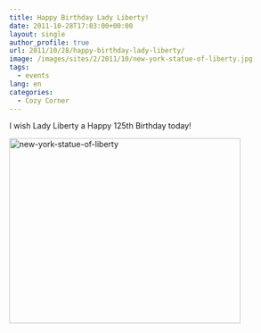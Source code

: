 ```yaml
---
title: Happy Birthday Lady Liberty!
date: 2011-10-28T17:03:00+00:00
layout: single
author_profile: true
url: 2011/10/28/happy-birthday-lady-liberty/
image: /images/sites/2/2011/10/new-york-statue-of-liberty.jpg
tags:
  - events
lang: en
categories: 
  - Cozy Corner
---
```

I wish Lady Liberty a Happy 125th Birthday today!

[<img class="aligncenter size-full wp-image-209" alt="new-york-statue-of-liberty" src="/images/2011/10/new-york-statue-of-liberty.jpg" width="415" height="332" srcset="/images/sites/2/2011/10/new-york-statue-of-liberty.jpg 415w, /images/sites/2/2011/10/new-york-statue-of-liberty-300x240.jpg 300w" sizes="(max-width: 415px) 100vw, 415px" />](/images/2011/10/new-york-statue-of-liberty.jpg)